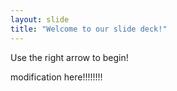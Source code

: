 ```yaml
---
layout: slide
title: "Welcome to our slide deck!"
---
```


Use the right arrow to begin!

modification here!!!!!!!!

